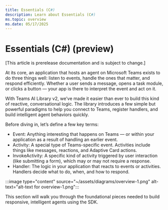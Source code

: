 ```yaml
---
title: Essentials (C#)
description: Learn about Essentials (C#)
ms.topic: overview
ms.date: 05/17/2025
---
```


# Essentials (C#) (preview)

[This article is prerelease documentation and is subject to change.]

At its core, an application that hosts an agent on Microsoft Teams exists to do three things well: listen to events, handle the ones that matter, and respond efficiently. Whether a user sends a message, opens a task module, or clicks a button — your app is there to interpret the event and act on it.

With Teams AI Library v2, we’ve made it easier than ever to build this kind of reactive, conversational logic. The library introduces a few simple but powerful paradigms to help you connect to Teams, register handlers, and build intelligent agent behaviors quickly.

Before diving in, let’s define a few key terms:
- Event: Anything interesting that happens on Teams — or within your application as a result of handling an earlier event.
- Activity: A special type of Teams-specific event. Activities include things like messages, reactions, and Adaptive Card actions.
- InvokeActivity: A specific kind of activity triggered by user interaction (like submitting a form), which may or may not require a response.
- Handler: The logic in your application that reacts to events or activities. Handlers decide what to do, when, and how to respond.

:::image type="content" source="~/assets/diagrams/overview-1.png" alt-text="alt-text for overview-1.png":::

This section will walk you through the foundational pieces needed to build responsive, intelligent agents using the SDK.